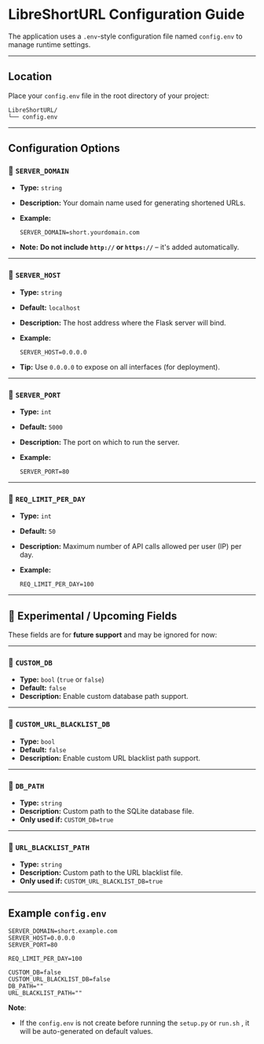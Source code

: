 # LibreShortURL Configuration Guide

The application uses a `.env`-style configuration file named `config.env` to manage runtime settings.

---

## Location

Place your `config.env` file in the root directory of your project:

```
LibreShortURL/
└── config.env
```

---

## Configuration Options

### 🔹 `SERVER_DOMAIN`

- **Type:** `string`
- **Description:** Your domain name used for generating shortened URLs.
- **Example:**

  ```env
  SERVER_DOMAIN=short.yourdomain.com
  ```

- **Note:** **Do not include `http://` or `https://`** – it's added automatically.

---

### 🔹 `SERVER_HOST`

- **Type:** `string`

- **Default:** `localhost`

- **Description:** The host address where the Flask server will bind.

- **Example:**

  ```env
  SERVER_HOST=0.0.0.0
  ```

- **Tip:** Use `0.0.0.0` to expose on all interfaces (for deployment).

---

### 🔹 `SERVER_PORT`

- **Type:** `int`
- **Default:** `5000`
- **Description:** The port on which to run the server.
- **Example:**

  ```env
  SERVER_PORT=80
  ```

---

### 🔹 `REQ_LIMIT_PER_DAY`

- **Type:** `int`
- **Default:** `50`
- **Description:** Maximum number of API calls allowed per user (IP) per day.
- **Example:**

  ```env
  REQ_LIMIT_PER_DAY=100
  ```

---

## 🧪 Experimental / Upcoming Fields

These fields are for **future support** and may be ignored for now:

---

### 🔹 `CUSTOM_DB`

- **Type:** `bool` (`true` or `false`)
- **Default:** `false`
- **Description:** Enable custom database path support.

---

### 🔹 `CUSTOM_URL_BLACKLIST_DB`

- **Type:** `bool`
- **Default:** `false`
- **Description:** Enable custom URL blacklist path support.

---

### 🔹 `DB_PATH`

- **Type:** `string`
- **Description:** Custom path to the SQLite database file.
- **Only used if:** `CUSTOM_DB=true`

---

### 🔹 `URL_BLACKLIST_PATH`

- **Type:** `string`
- **Description:** Custom path to the URL blacklist file.
- **Only used if:** `CUSTOM_URL_BLACKLIST_DB=true`

---

## Example `config.env`

```env
SERVER_DOMAIN=short.example.com
SERVER_HOST=0.0.0.0
SERVER_PORT=80

REQ_LIMIT_PER_DAY=100

CUSTOM_DB=false
CUSTOM_URL_BLACKLIST_DB=false
DB_PATH=""
URL_BLACKLIST_PATH=""
```

**Note**:
- If the `config.env` is not create before running the `setup.py` or `run.sh` , it will be auto-generated on default values.